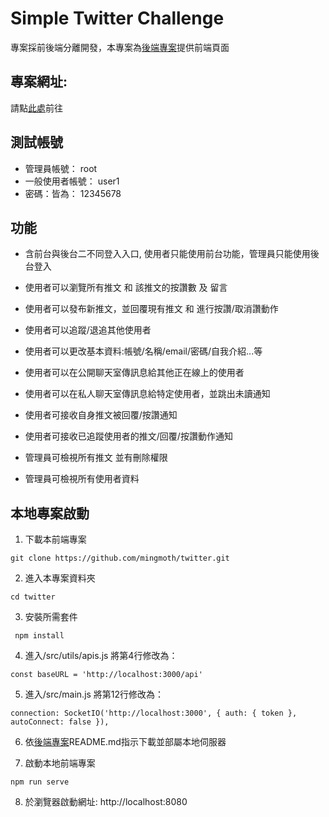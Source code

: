 # Simple Twitter Challenge

專案採前後端分離開發，本專案為[後端專案](https://github.com/mingmoth/twitter-api-2020)提供前端頁面

## 專案網址:
請點[此處](https://mingmoth.github.io/twitter/#/signin)前往


## 測試帳號
* 管理員帳號： root
* 一般使用者帳號： user1  
* 密碼：皆為： 12345678


## 功能
- 含前台與後台二不同登入入口, 使用者只能使用前台功能，管理員只能使用後台登入
- 使用者可以瀏覽所有推文 和 該推文的按讚數 及 留言
- 使用者可以發布新推文，並回覆現有推文 和 進行按讚/取消讚動作
- 使用者可以追蹤/退追其他使用者
- 使用者可以更改基本資料:帳號/名稱/email/密碼/自我介紹...等
- 使用者可以在公開聊天室傳訊息給其他正在線上的使用者
- 使用者可以在私人聊天室傳訊息給特定使用者，並跳出未讀通知
- 使用者可接收自身推文被回覆/按讚通知
- 使用者可接收已追蹤使用者的推文/回覆/按讚動作通知

- 管理員可檢視所有推文 並有刪除權限
- 管理員可檢視所有使用者資料

## 本地專案啟動
1. 下載本前端專案
```
git clone https://github.com/mingmoth/twitter.git
```
2. 進入本專案資料夾
```
cd twitter
```
3. 安裝所需套件
```
 npm install
```
4. 進入/src/utils/apis.js 將第4行修改為：

```
const baseURL = 'http://localhost:3000/api'
```
5. 進入/src/main.js 將第12行修改為：
```
connection: SocketIO('http://localhost:3000', { auth: { token }, autoConnect: false }),
```
6. 依[後端專案](https://github.com/mingmoth/twitter-api-2020)README.md指示下載並部屬本地伺服器

7. 啟動本地前端專案
```
npm run serve
```
8. 於瀏覽器啟動網址: http://localhost:8080

